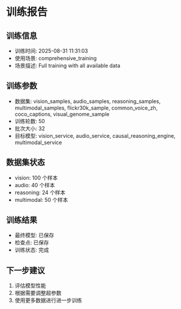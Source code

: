 # 训练报告

## 训练信息
- 训练时间: 2025-08-31 11:31:03
- 使用场景: comprehensive_training
- 场景描述: Full training with all available data

## 训练参数
- 数据集: vision_samples, audio_samples, reasoning_samples, multimodal_samples, flickr30k_sample, common_voice_zh, coco_captions, visual_genome_sample
- 训练轮数: 50
- 批次大小: 32
- 目标模型: vision_service, audio_service, causal_reasoning_engine, multimodal_service

## 数据集状态
- vision: 100 个样本
- audio: 40 个样本
- reasoning: 24 个样本
- multimodal: 50 个样本

## 训练结果
- 最终模型: 已保存
- 检查点: 已保存
- 训练状态: 完成

## 下一步建议
1. 评估模型性能
2. 根据需要调整超参数
3. 使用更多数据进行进一步训练
